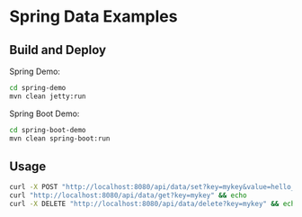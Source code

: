 # Spring Data Examples

## Build and Deploy

Spring Demo:
```sh
cd spring-demo
mvn clean jetty:run
```

Spring Boot Demo:
```sh
cd spring-boot-demo
mvn clean spring-boot:run
```

## Usage

```sh
curl -X POST "http://localhost:8080/api/data/set?key=mykey&value=hello_redis" && echo
curl "http://localhost:8080/api/data/get?key=mykey" && echo
curl -X DELETE "http://localhost:8080/api/data/delete?key=mykey" && echo
```
